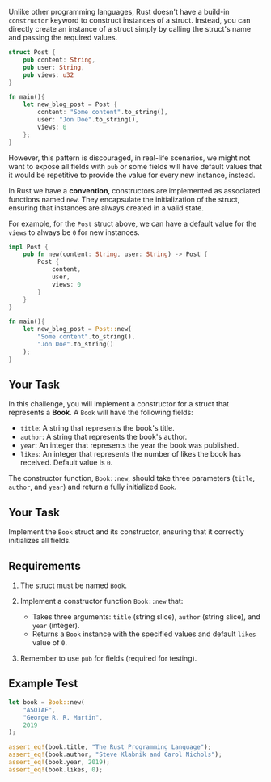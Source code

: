 Unlike other programming languages, Rust doesn't have a build-in `constructor` keyword to construct instances of a struct. Instead, you can directly create an instance of a struct simply by calling the struct's name and passing the required values.

```rust
struct Post {
    pub content: String,
    pub user: String,
    pub views: u32
}

fn main(){
    let new_blog_post = Post {
        content: "Some content".to_string(),
        user: "Jon Doe".to_string(),
        views: 0
    };
}
```

However, this pattern is discouraged, in real-life scenarios, we might not want to expose all fields with `pub` or some fields will have default values that it would be repetitive to provide the value for every new instance, instead.

In Rust we have a **convention**, constructors are implemented as associated functions named `new`. They encapsulate the initialization of the struct, ensuring that instances are always created in a valid state.

For example, for the `Post` struct above, we can have a default value for the `views` to always be `0` for new instances.

```rust
impl Post {
    pub fn new(content: String, user: String) -> Post {
        Post {
            content,
            user,
            views: 0
        }
    }
}

fn main(){
    let new_blog_post = Post::new(
        "Some content".to_string(),
        "Jon Doe".to_string()
    );
}
```

## Your Task

In this challenge, you will implement a constructor for a struct that represents a **Book**. A `Book` will have the following fields:

- `title`: A string that represents the book's title.
- `author`: A string that represents the book's author.
- `year`: An integer that represents the year the book was published.
- `likes`: An integer that represents the number of likes the book has received. Default value is `0`.

The constructor function, `Book::new`, should take three parameters (`title`, `author`, and `year`) and return a fully initialized `Book`.

## Your Task

Implement the `Book` struct and its constructor, ensuring that it correctly initializes all fields.

## Requirements

1. The struct must be named `Book`.
2. Implement a constructor function `Book::new` that:

   - Takes three arguments: `title` (string slice), `author` (string slice), and `year` (integer).
   - Returns a `Book` instance with the specified values and default `likes` value of `0`.

3. Remember to use `pub` for fields (required for testing).

## Example Test

```rust
let book = Book::new(
    "ASOIAF",
    "George R. R. Martin",
    2019
);

assert_eq!(book.title, "The Rust Programming Language");
assert_eq!(book.author, "Steve Klabnik and Carol Nichols");
assert_eq!(book.year, 2019);
assert_eq!(book.likes, 0);
```

